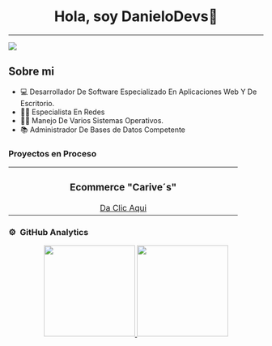 <div align="center">
<h1 align="center">Hola, soy DanieloDevs</em>👋</h1>
</div>
<hr>
<img src="https://i.imgur.com/Md3JzNf.jpg">



## Sobre mi

- 💻 Desarrollador De Software Especializado En Aplicaciones Web Y De Escritorio.
- 👨‍💻 Especialista En Redes
- 🧑‍💻 Manejo De Varios Sistemas Operativos.
- 📚 Administrador De Bases de Datos Competente

### Proyectos en Proceso

<table>
  <tr>
    <td width="50%">
      <h3 align="center">Ecommerce "Carive´s"</h3>
      <div align="center">
        <a href="https://cariveshop.shop/" target"_blank">Da Clic Aqui</a>
      </td>
  </tr>
</table>

### ⚙️ &nbsp;GitHub Analytics

<p align="center">
<a href="https://github.com/ArisGuimera">
  <img height="180em" src="https://github-readme-stats-eight-theta.vercel.app/api?username=DanieloDevs&show_icons=true&theme=algolia&include_all_commits=true&count_private=true"/>
  <img height="180em" src="https://github-readme-stats-eight-theta.vercel.app/api/top-langs/?username=DanieloDevs&layout=compact&langs_count=8&theme=algolia"/>
</a>
</p>
